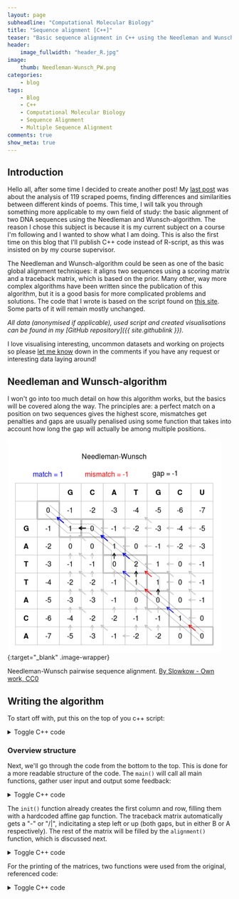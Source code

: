 ```yaml
---
layout: page
subheadline: "Computational Molecular Biology"
title: "Sequence alignment [C++]"
teaser: "Basic sequence alignment in C++ using the Needleman and Wunsch-algorithm."
header:
    image_fullwidth: "header_R.jpg"
image:
    thumb: Needleman-Wunsch_PW.png
categories:
    - blog
tags:
    - Blog
    - C++
    - Computational Molecular Biology
    - Sequence Alignment
    - Multiple Sequence Alignment
comments: true
show_meta: true
---
```



## Introduction

Hello all, after some time I decided to create another post! My [last post](/blog/Poetry/) was about the analysis of 119 scraped poems, finding differences and similarities between different kinds of poems. This time, I will talk you through something more applicable to my own field of study: the basic alignment of two DNA sequences using the Needleman and Wunsch-algorithm. The reason I chose this subject is because it is my current subject on a course I'm following and I wanted to show what I am doing.
This is also the first time on this blog that I'll publish C++ code instead of R-script, as this was insisted on by my course supervisor.

The Needleman and Wunsch-algorithm could be seen as one of the basic global alignment techniques: it aligns two sequences using a scoring matrix and a traceback matrix, which is based on the prior. Many other, way more complex algorithms have been written since the publication of this algorithm, but it is a good basis for more complicated problems and solutions. The code that I wrote is based on the script found on [this site](http://www.rolfmuertter.com/code/nw.php). Some parts of it will remain mostly unchanged.

*All data (anonymised if applicable), used script and created visualisations can be found in my [GitHub repository]({{ site.githublink }}).*

I love visualising interesting, uncommon datasets and working on projects so please [let me know](#disqus_thread) down in the comments if you have any request or interesting data laying around!

## Needleman and Wunsch-algorithm

I won't go into too much detail on how this algorithm works, but the basics will be covered along the way.
The principles are: a perfect match on a position on two sequences gives the highest score, mismatches get penalties and gaps are usually penalised using some function that takes into account how long the gap will actually be among multiple positions.

![Image not found!](/images/Cpp/2018-03-21_Needleman-Wunsch_pairwise_sequence_alignment.png){:target="_blank" .image-wrapper}
    
<p class="image-caption">Needleman-Wunsch pairwise sequence alignment. <a href="https://commons.wikimedia.org/w/index.php?curid=31963972">By Slowkow - Own work, CC0</a></p>

## Writing the algorithm

To start off with, put this on the top of you c++ script:

<details>
  <summary class="summary">Toggle C++ code</summary>
  <div markdown="1">
```cpp
#include <iostream>
#include <fstream>
#include <string>
#include <cmath>
#include <algorithm>
#include <time.h>

using namespace std;
```
  </div>
</details>

Some functions will need these to be executed.

### Scoring methods

First things first, we'll determine the scoring method that will be used. This will be done by using a substitution scoring matrix in which all possible combinations are given a certain score:

|         |  C  |  T  |  A  |  G  |
|:-------:|:---:|:---:|:---:|:---:|
|  **C**  |  5  |  -2 |  -5 |  -5 |
|  **T**  |  -2 |  5  |  -5 |  -5 |
|  **A**  |  -5 |  -5 |  5  |  -2 |
|  **G**  |  -5 |  -5 |  -2 |  5  |

The reason for the -2 in A-G and C-T matching is because purine-purine (A/G) and pyrimidine-pyrimidine (C/T) mutations are biologically seen more common than other mutations. In combination with the affine gap function, the algorithm might prefer a longer gap over a gap interrupted by one of these mutations.

The gap penalty will be calculated by the function ```gap_affinity()```, which defines an "affine gap penalty": the initial gap penalty will be higher with every directly following gap receiving a lower penalty. This ensures the algorithm to favor longer gaps over multiple singular gaps, which is also biologically seen more realistic.

<details>
  <summary class="summary">Toggle C++ code</summary>
  <div markdown="1">
```cpp
int gap_affinity (int gap, int gap_ext, int& length){
    int gap_aff = gap + (gap_ext * length);

    return gap_aff;
}
```
  </div>
</details>

### Overview structure

Next, we'll go through the code from the bottom to the top. This is done for a more readable structure of the code.
The ```main()``` will call all main functions, gather user input and output some feedback:

<details>
  <summary class="summary">Toggle C++ code</summary>
  <div markdown="1">
```cpp
int main (int argc, char** argv){
    string A, B; // sequence to be aligned A and B
    string A_al, B_al = ""; // aligned sequence A and B
    bool print_mat; // whether to print matrices etc or just the aligned sequence
    bool print_align; // if alignments should be printed
    int align_nuc = 150; // amount of nucleotides per row
    int a = 5; // match
    int b = -2; // purine-purine / pyrimidine-pyrimidine
    int c = -5; // mismatch
    int gap = 2; // initial gap penalty. Gap penalty is lower than mismatch: two sequences from same species assumed.
    float gap_ext = 1; // bigger gap penalties for affine gap penalty
    string line; // reading in data
      
    // User interface
    cout << endl << "Print matrices? [0/1]" << endl;
    cin >> print_mat;
    cout << "Print alignments? [0/1]" << endl;
    cin >> print_align;
    cout << "Nucleotides per row? (150 recommended)" << endl;
    cin >> align_nuc;

    cout << "==============================" << endl;

    // Read in the alignments
    ifstream myfile ("sequences.txt");
    if (myfile.is_open()){
        getline (myfile,line);
        A = line;
        A.erase( A.end()-1 ); // remove whitespace at end
        getline (myfile,line);
        B = line;
        myfile.close();
    }else{
        cout << "Unable to open file";
        return 1;
    }

    // Run the alignment script
    int A_n = A.length();
    int B_n = B.length();

    NW (A, B, A_al, B_al, A_n, B_n, a, b, c, gap, gap_ext, print_align, print_mat, align_nuc);

    // Output parameters
    cout << endl << "Used parameters:" << endl;
    cout << "Match = " << a << endl;
    cout << "Mismatch = " << c << endl;
    cout << "Purine/purine or pyrimidine/pyrimidine = " << b << endl;
    cout << "Gap = -" << gap << endl;
    cout << "Extended gap = -" << gap_ext << endl;

    return 0;
}
```
  </div>
</details>

As you can see, several variables are initialised and the sequences A and B will be read in from a file called "*sequences.txt*". ```NW()``` is the algorithm which will align the sequences. Let's head to this function and see what it does!

First, the required matrices are created and then initialised by ```init()```. The horizontal axis will cover sequence A and the vertical axis sequence B. After this, the ```alignment()``` function will actually align the two sequences *from the back to the front*: this will sometimes result in a somewhat counterintuitive global alignment. The execution time is being calculated for evaluation purposes, but can easily be skipped by editing it yourself. 

After the calculations, the matrices and alignment are optionally printed and the results are exported together with the used parameters. Some print/export operations are not written in a seperate function and the reason is quite simple: I sadly didn't have the time to convert them in a function.

Printing of the alignment is done using a more biologically relevant method: nucleotides *n* through *n+align_nuc* of aligned sequences A and B are printed below each other iteratively, giving more insight in the alignment.

<details>
  <summary class="summary">Toggle C++ code</summary>
  <div markdown="1">
```cpp
// Initiate matrices, align and export
int** NW (string A, string B, string& A_al, string& B_al, int A_n, int B_n, int a, int b, int c, int gap, int gap_ext, bool print_align, bool print_mat, int align_nuc){
    // Create alignment matrix
    int** M = new int* [B_n+1];
    for( int i = 0; i <= B_n; i++ ){
        M[i] = new int [A_n+1];
    }

    // Create traceback matrix
    char** M_tb = new char* [B_n+1];
    for( int i = 0; i <= B_n; i++ ){
        M_tb[i] = new char [A_n+1];
    }

    clock_t t; // for timing execution
    t = clock(); // get time of start

    // Initialize traceback and F matrix (fill in first row and column)
    init (M, M_tb, A_n, B_n, gap, gap_ext);


    // Create alignment
    alignment (M, M_tb, A, B, A_al, B_al, A_n, B_n, a, b, c, gap, gap_ext);

    t = clock() - t; // get time when finished
    int score = M[B_n][A_n]; // get alignment score

    if(print_mat == 1){
        print_mtx(M, A, B, A_n, B_n);
        print_tb(M_tb, A, B, A_n, B_n);
    }

    if(print_align == 1){
        cout << endl << "Alignments:" << endl;
        int start = 0; // start of new line for printing alignments
        int cntr = 0; // iterator for printing alignments
        int Al_n = A_al.length(); // length of alignment
        do{
            cout << start+1 << " A: ";
            for (cntr = start; cntr < start+align_nuc; cntr++){
                if(cntr < Al_n){
                    cout << A_al[cntr];
                }else{
                    break;
                }
            }
            cout << " " << cntr << endl << start+1 << " B: ";
            for (cntr = start; cntr < start+align_nuc; cntr++){
                if(cntr < Al_n){
                    cout << B_al[cntr];
                }else{
                    break;
                }
            }
            cout << " " << cntr << endl << endl;
            start += align_nuc;
        }while(start <= Al_n);
    }

    // Show score and runtime
    cout << "Alignment score: " << score << endl;
    cout << "Alignment took " << t << "clicks (" << (t)/CLOCKS_PER_SEC << "seconds).\n";

    // Export alignment to file
    cout << "Exporting results..." << endl;
    ofstream myfile;
    myfile.open ("alignment.txt");
    myfile << "Used parameters:\n";
    myfile << "Match = " << a << "\n";
    myfile << "Mismatch = " << c << "\n";
    myfile << "Purine/purine or pyrimidine/pyrimidine = " << b << "\n";
    myfile << "Gap = -" << gap << "\n";
    myfile << "Extended gap = -" << gap_ext << "\n";
    myfile << "Average elapsed time = " << t << " - " << (t)/CLOCKS_PER_SEC << " [clicks - seconds]." << endl << endl;
    myfile << "Input A:\n" << A << "\n";
    myfile << "Input B:\n" << B << "\n";
    myfile << "\nAlignment:\n";
    int start = 0; // start of new line for printing alignments
    int cntr = 0; // iterator for printing alignments
    int Al_n = A_al.length(); // length of alignment
    do{
        myfile << start+1 << " A: ";
        for (cntr = start; cntr < start+align_nuc; cntr++){
            if(cntr < Al_n){
                myfile << A_al[cntr];
            }else{
                break;
            }
        }
        myfile << " " << cntr << "\n" << start+1 << " B: ";
        for (cntr = start; cntr < start+align_nuc; cntr++){
            if(cntr < Al_n){
                myfile << B_al[cntr];
            }else{
                break;
            }
        }
        myfile << " " << cntr << "\n\n";
        start += align_nuc;
    }while(start <= Al_n);
    myfile << "Alignment score: " << score << "\n";
    myfile.close();

    // Export scoring matrix to file
    myfile.open ("mtx_scoring.txt");
    myfile << "-\t-\t";
    for( int j = 0; j < A_n; j++ ){
        myfile << A[j] << "\t";
    }
    myfile << "\n-\t";
    for( int i = 0; i <= B_n; i++ ){
        int j = 0;
        if( i > 0){
            myfile << B[i-1] << "\t";
        }
        do{
            myfile << M[i][j] << "\t";
            j++;
        }while(j < A_n);
        myfile << M[i][j] << "\n";
    }
    myfile.close();

    // Export traceback matrix to file
    myfile.open ("mtx_trace.txt");
    myfile << "-\t-\t";
    for( int j = 0; j < A_n; j++ ){
        myfile << A[j] << "\t";
    }
    myfile << "\n-\t";
    for( int i = 0; i <= B_n; i++ ){
        int j = 0;
        if( i > 0){
            myfile << B[i-1] << "\t";
        }
        do{
            myfile << M_tb[i][j] << "\t";
            j++;
        }while(j < A_n);
        myfile << M_tb[i][j] << "\n";
    }
    myfile.close();
    cout << "Results exported!" << endl;

    // Free memory
    for( int i = 0; i <= B_n; i++ )  delete M[i];
    delete[] M;
    for( int i = 0; i <= B_n; i++ )  delete M_tb[i];
    delete[] M_tb;

    return 0;
}
```
  </div>
</details>

The ```init()``` function already creates the first column and row, filling them with a hardcoded affine gap function. The traceback matrix automatically gets a "-" or "/|", indicitating a step left or up (both gaps, but in either B or A respectively). The rest of the matrix will be filled by the ```alignment()``` function, which is discussed next.

<details>
  <summary class="summary">Toggle C++ code</summary>
  <div markdown="1">
```cpp
// Initialise scoring matrix with first row and column
void  init (int** M, char** M_tb, int A_n, int B_n, int gap, int gap_ext){
    M[0][0] =  0;
    M_tb[0][0] = 'n';

    int i=0, j=0;

    for( j = 1; j <= A_n; j++ ){
        M[0][j] = - ( gap + ( gap_ext * (j - 1) ) ); // manually apply affine gap
        M_tb[0][j] =  '-';
    }
    for( i = 1; i <= B_n; i++ ){
        M[i][0] = - ( gap + ( gap_ext * (i - 1) ) ); // manually apply affine gap
        M_tb[i][0] =  '|';
    }
}
```
  </div>
</details>

### Aligning the sequences

The alignment is made by the function ```alignment()```, which also takes the gap penalty as variable to feed into the affine gap function. First, the algorithm scores all possible alignment possibilities in the scoring matrix using the substitution scoring matrix. Secondly, the traceback matrix is created, based on the scoring matrix: From the lower-right corner, the highest scoring cell directly above, diagonally left or left indicates the next step in the alignment up to the upper left corner. This will lead to the final, most optimal global alignment. Lastly, the traceback matrix is used to create the *backward* alignments: it follows the traceback along the highest scoring cells from the lower-right corner to the upper-right corner, introducing gaps in sequence A or B when not going diagonal.

<details>
  <summary class="summary">Toggle C++ code</summary>
  <div markdown="1">
```cpp
// Needleman and Wunsch algorithm
int alignment (int** M, char** M_tb, string A, string B, string& A_al, string& B_al, int A_n, int B_n, int a, int b, int c, int gap, int gap_ext){
    int x = 0, y = 0;
    int scU, scD, scL; // scores for respectively cell above, diagonal and left
    char ptr, nuc;
    int i = 0, j = 0;
    int length = 0; // initial gap length

    // create substitution scoring matrix
    const int  s[4][4] =   {
                            { a, b, c, c },
                            { b, a, c, c },
                            { c, c, a, b },
                            { c, c, b, a }
                           };

    for( i = 1; i <= B_n; i++ ){
        for( j = 1; j <= A_n; j++ ){
            nuc = A[j-1];

            switch( nuc )
            {
                case 'C':  x = 0;  break;
                case 'T':  x = 1;  break;
                case 'A':  x = 2;  break;
                case 'G':  x = 3;
            }

            nuc = B[i-1];

            switch( nuc )
            {
                case 'C':  y = 0;  break;
                case 'T':  y = 1;  break;
                case 'A':  y = 2;  break;
                case 'G':  y = 3;
            }

            scU = M[i-1][j] - gap_affinity(gap, gap_ext, length); // get score if trace would go up
            scD = M[i-1][j-1] + s[x][y]; // get score if trace would go diagonal
            scL = M[i][j-1] - gap_affinity(gap, gap_ext, length); // get score if trace would go left

            M[i][j] = max_score (scU, scD, scL, &ptr, length); // get max score for current optimal global alignment

            M_tb[i][j] = ptr;
        }
    }
    i--; j--;

    while( i > 0 || j > 0 ){
        switch( M_tb[i][j] )
        {
            case '|' :      A_al += '-';
                            B_al += B[i-1];
                            i--;
                            break;

            case '\\':      A_al += A[j-1];
                            B_al += B[i-1];
                            i--;  j--;
                            break;

            case '-' :      A_al += A[j-1];
                            B_al += '-';
                            j--;
        }
    }

    reverse( A_al.begin(), A_al.end() );
    reverse( B_al.begin(), B_al.end() );

    return  0 ;
}
```
  </div>
</details>

For the printing of the matrices, two functions were used from the original, referenced code:

<details>
  <summary class="summary">Toggle C++ code</summary>
  <div markdown="1">
```cpp
// Print the scoring matrix
void  print_mtx (int** M, string A, string B, int A_n, int B_n){
    cout << "        ";
    for( int j = 0; j < A_n; j++ ){
        cout << A[j] << "   ";
    }
    cout << "\n  ";

    for( int i = 0; i <= B_n; i++ ){
        if( i > 0 ){
            cout << B[i-1] << " ";
        }
        for( int j = 0; j <= A_n; j++ ){
            cout.width( 3 );
            cout << M[i][j] << " ";
        }
        cout << endl;
    }
    cout << endl;
}

// Print the traceback matrix
void  print_tb (char** M_tb, string A, string B, int A_n, int B_n){
    cout << "        ";
    for( int j = 0; j < A_n; j++ ){
        cout << A[j] << "   ";
    }
    cout << "\n  ";

    for( int i = 0; i <= B_n; i++ ){
        if( i > 0 ){
            cout << B[i-1] << " ";
        }
        for( int j = 0; j <= A_n; j++ ){
            cout.width( 3 );
            cout << M_tb[i][j] << " ";
        }
        cout << endl;
    }
    cout << endl;
}
```
  </div>
</details>

This concludes all the necessary code for this script. The choice to export your files and time the execution duration is yours and the code for this is easily rewritten/deleted! This script can only be used for pairwise alignments, but stay tuned for an adaption of this script for a Multiple Sequence Alignment (MSA)!

*For the complete script, please see my [GitHub repository]({{ site.githublink }})*.
